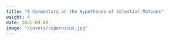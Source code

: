 ```yaml
---
title: "A Commentary on the Hypotheses of Celestial Motions"
weight: 4
date: 2025-03-08
image: "/covers/copernicus.jpg"
---
```





